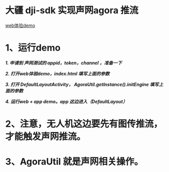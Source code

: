 # 大疆 dji-sdk 实现声网agora 推流 

[web体验demo](https://download.agora.io/sdk/release/Agora_Web_SDK_v4_14_0_FULL.zip) 

# 1、运行demo
  ***1. 申请到 声网测试的 appid，token，channel ，准备一下***

  ***2. 打开web体验demo，index.html 填写上面的参数***

  ***3. 打开 DefaultLayoutActivity，  AgoraUtil.getInstance().initEngine 填写上面的参数***
  
  ***4. 运行web + app demo。app 这边进入（DefaultLayout）***

# 2、注意，无人机这边要先有图传推流，才能触发声网推流。

# 3、AgoraUtil 就是声网相关操作。
